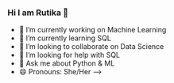 ### Hi I am Rutika 👋

- 🔭 I’m currently working on Machine Learning
- 🌱 I’m currently learning SQL
- 👯 I’m looking to collaborate on Data Science
- 🤔 I’m looking for help with SQL
- 💬 Ask me about Python & ML
- 😄 Pronouns: She/Her
-->
